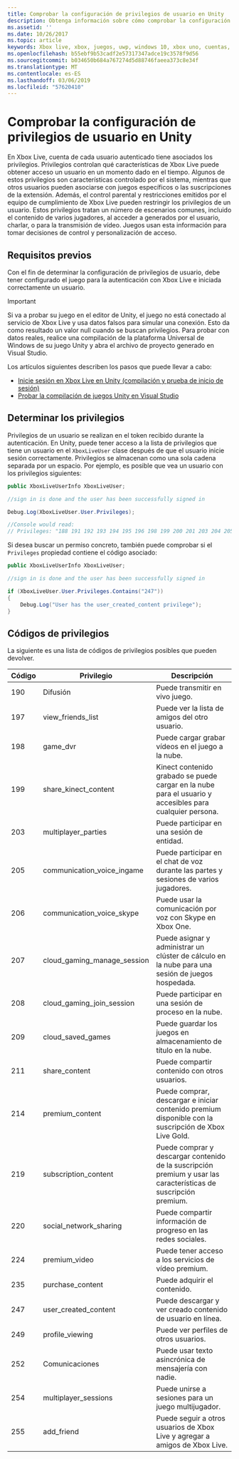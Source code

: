 ```yaml
---
title: Comprobar la configuración de privilegios de usuario en Unity
description: Obtenga información sobre cómo comprobar la configuración de privilegios de con signo en la cuenta de Xbox Live.
ms.assetid: ''
ms.date: 10/26/2017
ms.topic: article
keywords: Xbox live, xbox, juegos, uwp, windows 10, xbox uno, cuentas, cuentas de prueba, el control parental, privilegios de usuario, aplicación prohíbe, incremento de ventas
ms.openlocfilehash: b55ebf9b53cadf2e57317347adce19c3578f9d56
ms.sourcegitcommit: b034650b684a767274d5d88746faeea373c8e34f
ms.translationtype: MT
ms.contentlocale: es-ES
ms.lasthandoff: 03/06/2019
ms.locfileid: "57620410"
---
```

# <a name="check-user-privilege-settings-in-unity"></a>Comprobar la configuración de privilegios de usuario en Unity
En Xbox Live, cuenta de cada usuario autenticado tiene asociados los privilegios. Privilegios controlan qué características de Xbox Live puede obtener acceso un usuario en un momento dado en el tiempo. Algunos de estos privilegios son características controlado por el sistema, mientras que otros usuarios pueden asociarse con juegos específicos o las suscripciones de la extensión. Además, el control parental y restricciones emitidos por el equipo de cumplimiento de Xbox Live pueden restringir los privilegios de un usuario. Estos privilegios tratan un número de escenarios comunes, incluido el contenido de varios jugadores, al acceder a generados por el usuario, charlar, o para la transmisión de vídeo. Juegos usan esta información para tomar decisiones de control y personalización de acceso.

## <a name="prerequisites"></a>Requisitos previos
Con el fin de determinar la configuración de privilegios de usuario, debe tener configurado el juego para la autenticación con Xbox Live e iniciada correctamente un usuario.

>[!IMPORTANT]
> Si va a probar su juego en el editor de Unity, el juego no está conectado al servicio de Xbox Live y usa datos falsos para simular una conexión. Esto da como resultado un valor null cuando se buscan privilegios. Para probar con datos reales, realice una compilación de la plataforma Universal de Windows de su juego Unity y abra el archivo de proyecto generado en Visual Studio.

Los artículos siguientes describen los pasos que puede llevar a cabo:

* [Inicie sesión en Xbox Live en Unity (compilación y prueba de inicio de sesión)](unity-prefabs-and-sign-in.md#build-and-test-sign-in)
* [Probar la compilación de juegos Unity en Visual Studio](test-visual-studio-build.md)

## <a name="determine-privileges"></a>Determinar los privilegios
Privilegios de un usuario se realizan en el token recibido durante la autenticación. En Unity, puede tener acceso a la lista de privilegios que tiene un usuario en el `XboxLiveUser` clase después de que el usuario inicie sesión correctamente. Privilegios se almacenan como una sola cadena separada por un espacio. Por ejemplo, es posible que vea un usuario con los privilegios siguientes:

```csharp
public XboxLiveUserInfo XboxLiveUser;

//sign in is done and the user has been successfully signed in

Debug.Log(XboxLiveUser.User.Privileges);

//Console would read:
// Privileges: "188 191 192 193 194 195 196 198 199 200 201 203 204 205 206 207 208 211 214 215 216 217 220 224 227 228 235 238 245 247 249 252 254 255"
```

Si desea buscar un permiso concreto, también puede comprobar si el `Privileges` propiedad contiene el código asociado:

```csharp
public XboxLiveUserInfo XboxLiveUser;

//sign in is done and the user has been successfully signed in

if (XboxLiveUser.User.Privileges.Contains("247"))
{
    Debug.Log("User has the user_created_content privilege");
}
```

## <a name="privilege-codes"></a>Códigos de privilegios
La siguiente es una lista de códigos de privilegios posibles que pueden devolver.

| Código  | Privilegio  | Descripción   |
|------ |-----------------------------  |-------------------    |
| 190   | Difusión             | Puede transmitir en vivo juego.     |
| 197   | view_friends_list     | Puede ver la lista de amigos del otro usuario.   |
| 198   | game_dvr              | Puede cargar grabar vídeos en el juego a la nube.      |
| 199   | share_kinect_content          | Kinect contenido grabado se puede cargar en la nube para el usuario y accesibles para cualquier persona. |
| 203   | multiplayer_parties           | Puede participar en una sesión de entidad.     |
| 205   | communication_voice_ingame    | Puede participar en el chat de voz durante las partes y sesiones de varios jugadores.    |
| 206   | communication_voice_skype     | Puede usar la comunicación por voz con Skype en Xbox One.   |
| 207   | cloud_gaming_manage_session   | Puede asignar y administrar un clúster de cálculo en la nube para una sesión de juegos hospedada.    |
| 208   | cloud_gaming_join_session     | Puede participar en una sesión de proceso en la nube.     |
| 209   | cloud_saved_games     | Puede guardar los juegos en almacenamiento de título en la nube.    |
| 211   | share_content     | Puede compartir contenido con otros usuarios.    |
| 214   | premium_content   | Puede comprar, descargar e iniciar contenido premium disponible con la suscripción de Xbox Live Gold.     |
| 219   | subscription_content  | Puede comprar y descargar contenido de la suscripción premium y usar las características de suscripción premium.     |
| 220   | social_network_sharing    | Puede compartir información de progreso en las redes sociales.    |
| 224   | premium_video     | Puede tener acceso a los servicios de vídeo premium.    |
| 235   | purchase_content  | Puede adquirir el contenido.     |
| 247   | user_created_content  | Puede descargar y ver creado contenido de usuario en línea.    |
| 249   | profile_viewing   | Puede ver perfiles de otros usuarios.   |
| 252   | Comunicaciones    | Puede usar texto asincrónica de mensajería con nadie.    |
| 254   | multiplayer_sessions  | Puede unirse a sesiones para un juego multijugador.   |
| 255   | add_friend    | Puede seguir a otros usuarios de Xbox Live y agregar a amigos de Xbox Live.   |
